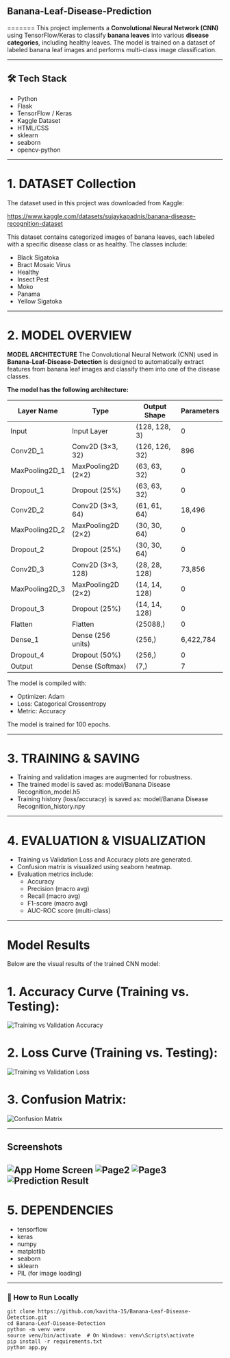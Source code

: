 ## Banana-Leaf-Disease-Prediction
=======
This project implements a **Convolutional Neural Network (CNN)** 
using TensorFlow/Keras to classify **banana leaves** into 
various **disease categories**, including healthy leaves. The 
model is trained on a dataset of labeled banana leaf images 
and performs multi-class image classification.

---
## 🛠️ Tech Stack

- Python
- Flask
- TensorFlow / Keras
- Kaggle Dataset
- HTML/CSS
- sklearn
- seaborn
- opencv-python
---
# 1. DATASET Collection 

The dataset used in this project was downloaded from Kaggle:

https://www.kaggle.com/datasets/sujaykapadnis/banana-disease-recognition-dataset

This dataset contains categorized images of banana leaves, each labeled with a specific disease class or as healthy. The classes include:

- Black Sigatoka
- Bract Mosaic Virus
- Healthy
- Insect Pest
- Moko
- Panama
- Yellow Sigatoka
---
# 2. MODEL OVERVIEW
**MODEL ARCHITECTURE**
The Convolutional Neural Network (CNN) used in **Banana-Leaf-Disease-Detection**
is designed to automatically extract features from banana 
leaf images and classify them into one of the disease classes.

**The model has the following architecture:**

Layer Name         | Type               | Output Shape       | Parameters
------------------ | ------------------ | ------------------ | ----------
Input              | Input Layer        | (128, 128, 3)      | 0
Conv2D_1           | Conv2D (3×3, 32)   | (126, 126, 32)     | 896
MaxPooling2D_1     | MaxPooling2D (2×2) | (63, 63, 32)       | 0
Dropout_1          | Dropout (25%)      | (63, 63, 32)       | 0
Conv2D_2           | Conv2D (3×3, 64)   | (61, 61, 64)       | 18,496
MaxPooling2D_2     | MaxPooling2D (2×2) | (30, 30, 64)       | 0
Dropout_2          | Dropout (25%)      | (30, 30, 64)       | 0
Conv2D_3           | Conv2D (3×3, 128)  | (28, 28, 128)      | 73,856
MaxPooling2D_3     | MaxPooling2D (2×2) | (14, 14, 128)      | 0
Dropout_3          | Dropout (25%)      | (14, 14, 128)      | 0
Flatten            | Flatten            | (25088,)           | 0
Dense_1            | Dense (256 units)  | (256,)             | 6,422,784
Dropout_4          | Dropout (50%)      | (256,)             | 0
Output             | Dense (Softmax)    | (7,)               | 7

The model is compiled with:
- Optimizer: Adam
- Loss: Categorical Crossentropy
- Metric: Accuracy

The model is trained for 100 epochs.

---
# 3. TRAINING & SAVING

- Training and validation images are augmented for robustness.
- The trained model is saved as:
    model/Banana Disease Recognition_model.h5
- Training history (loss/accuracy) is saved as:
    model/Banana Disease Recognition_history.npy

---
# 4. EVALUATION & VISUALIZATION

- Training vs Validation Loss and Accuracy plots are generated.
- Confusion matrix is visualized using seaborn heatmap.
- Evaluation metrics include:
    - Accuracy
    - Precision (macro avg)
    - Recall (macro avg)
    - F1-score (macro avg)
    - AUC-ROC score (multi-class)
-----
# Model Results
Below are the visual results of the trained CNN model:

# 1. Accuracy Curve (Training vs. Testing):
   ![Training vs Validation Accuracy](Result/Banana%20Disease%20Recognition_Accuracy.jpg)

# 2. Loss Curve (Training vs. Testing):
   ![Training vs Validation Loss](Result/Banana%20Disease%20Recognition_Loss.jpg)

# 3. Confusion Matrix:
   ![Confusion Matrix](Result/Banana%20Disease%20Recognition_Confusion_Matrix.jpg)

--- 
## Screenshots

![App Home Screen](Result/Capture1.JPG)
![Page2](Result/Capture2.JPG)
![Page3](Result/Capture3.JPG)
![Prediction Result](Result/Capture4.JPG)
---
# 5. DEPENDENCIES

- tensorflow
- keras
- numpy
- matplotlib
- seaborn
- sklearn
- PIL (for image loading)
---
### 🧪 How to Run Locally
```
git clone https://github.com/kavitha-35/Banana-Leaf-Disease-Detection.git
cd Banana-Leaf-Disease-Detection
python -m venv venv
source venv/bin/activate  # On Windows: venv\Scripts\activate
pip install -r requirements.txt
python app.py
```

